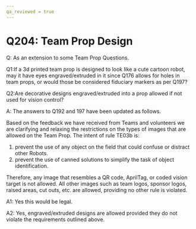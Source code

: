 ```yaml
---
qa_reviewed = true
---
```


# Q204: Team Prop Design

Q: As an extension to some Team Prop Questions.

Q1:If a 3d printed team prop is designed to look like a cute cartoon robot, may it have eyes engraved/extruded in it since Q176 allows for holes in team props, or would those be considered fiduciary markers as per Q197?

Q2:Are decorative designs engraved/extruded into a prop allowed if not used for vision control?

A: The answers to Q192 and 197 have been updated as follows.

Based on the feedback we have received from Teams and volunteers we are clarifying and relaxing the restrictions on the types of images that are allowed on the Team Prop. The intent of rule TE03b is:
1.	prevent the use of any object on the field that could confuse or distract other Robots.
2.	prevent the use of canned solutions to simplify the task of object identification.

Therefore, any image that resembles a QR code, AprilTag, or coded vision target is not allowed.  All other images such as team logos, sponsor logos, raised areas, cut outs, etc. are allowed, providing no other rule is violated. 

A1: Yes this would be legal.

A2: Yes, engraved/extruded designs are allowed provided they do not violate the requirements outlined above.
